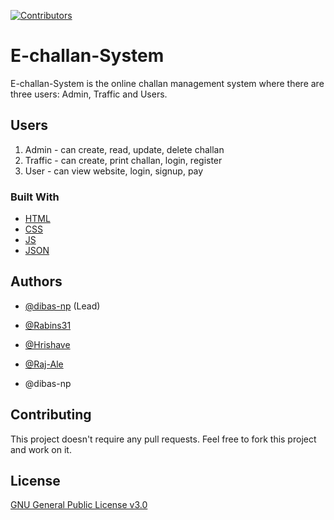 [![Contributors][contributors-shield]][contributors-url]


# E-challan-System

E-challan-System is the online challan management system where there are three users: Admin, Traffic and Users.

## Users

1. Admin - can create, read, update, delete challan
2. Traffic - can create, print challan, login, register
3. User - can view website, login, signup, pay

### Built With

* [HTML](https://developer.mozilla.org/en-US/docs/Web/HTML)
* [CSS](https://developer.mozilla.org/en-US/docs/Web/CSS)
* [JS](https://www.javascript.com/)
* [JSON](https://www.json.org/json-en.html)

## Authors

* [@dibas-np](https://github.com/dibas-np) (Lead)
* [@Rabins31](https://github.com/Rabins31)
* [@Hrishave](https://github.com/Hrishave)
* [@Raj-Ale](https://github.com/Raj-Ale)

* @dibas-np
## Contributing
This project doesn't require any pull requests. Feel free to fork this project and work on it.

## License
[GNU General Public License v3.0](https://choosealicense.com/licenses/gpl-3.0/)



<!-- MARKDOWN LINKS & IMAGES -->
<!-- https://www.markdownguide.org/basic-syntax/#reference-style-links -->
[contributors-shield]: https://img.shields.io/github/contributors/othneildrew/Best-README-Template.svg?style=for-the-badge
[contributors-url]: https://github.com/dibas-np/E-challan-System/graphs/contributors

